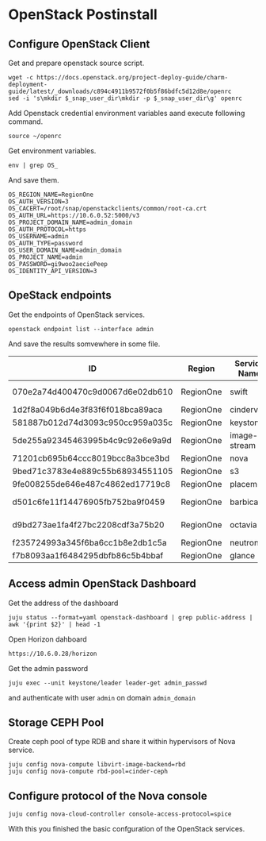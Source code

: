# OpenStack Postinstall
## Configure OpenStack Client
Get and prepare openstack source script.
```
wget -c https://docs.openstack.org/project-deploy-guide/charm-deployment-guide/latest/_downloads/c894c4911b9572f0b5f86bdfc5d12d8e/openrc
sed -i 's\mkdir $_snap_user_dir\mkdir -p $_snap_user_dir\g' openrc
```
Add Openstack credential environment variables aand execute following command.
```
source ~/openrc
```
Get environment variables.
```
env | grep OS_
```
And save them.
```
OS_REGION_NAME=RegionOne
OS_AUTH_VERSION=3
OS_CACERT=/root/snap/openstackclients/common/root-ca.crt
OS_AUTH_URL=https://10.6.0.52:5000/v3
OS_PROJECT_DOMAIN_NAME=admin_domain
OS_AUTH_PROTOCOL=https
OS_USERNAME=admin
OS_AUTH_TYPE=password
OS_USER_DOMAIN_NAME=admin_domain
OS_PROJECT_NAME=admin
OS_PASSWORD=gi9woo2aeciePeep
OS_IDENTITY_API_VERSION=3
```
## OpeStack endpoints
Get the endpoints of OpenStack services.
```
openstack endpoint list --interface admin
```
And save the results somvewhere in some file.

| ID                               | Region    | Service Name | Service Type    | Enabled | Interface | URL                                     |
| ---------------------------------- | ----------- | -------------- | ----------------- | --------- | ----------- | -----------------------------------------|
| 070e2a74d400470c9d0067d6e02db610 | RegionOne | swift        | object-store    | True    | admin     | https://10.6.0.49:443/swift             |
| 1d2f8a049b6d4e3f83f6f018bca89aca | RegionOne | cinderv3     | volumev3        | True    | admin     | https://10.6.0.44:8776/v3/$(tenant_id)s |
| 581887b012d74d3093c950cc959a035c | RegionOne | keystone     | identity        | True    | admin     | https://10.6.0.52:35357/v3              |
| 5de255a92345463995b4c9c92e6e9a9d | RegionOne | image-stream | product-streams | True    | admin     | http://10.6.0.50                        |
| 71201cb695b64ccc8019bcc8a3bce3bd | RegionOne | nova         | compute         | True    | admin     | https://10.6.0.39:8774/v2.1             |
| 9bed71c3783e4e889c55b68934551105 | RegionOne | s3           | s3              | True    | admin     | https://10.6.0.49:443/                  |
| 9fe008255de646e487c4862ed17719c8 | RegionOne | placement    | placement       | True    | admin     | https://10.6.0.47:8778                  |
| d501c6fe11f14476905fb752ba9f0459 | RegionOne | barbican     | key-manager     | True    | admin     | https://10.6.0.55:9312                  |
| d9bd273ae1fa4f27bc2208cdf3a75b20 | RegionOne | octavia      | load-balancer   | True    | admin     | https://10.6.0.34:9876                  |
| f235724993a345f6ba6cc1b8e2db1c5a | RegionOne | neutron      | network         | True    | admin     | https://10.6.0.45:9696                  |
| f7b8093aa1f6484295dbfb86c5b4bbaf | RegionOne | glance       | image           | True    | admin     | https://10.6.0.35:9292                  |


## Access admin OpenStack Dashboard
Get the address of the dashboard
```
juju status --format=yaml openstack-dashboard | grep public-address | awk '{print $2}' | head -1
```
Open Horizon dahboard
```
https://10.6.0.28/horizon
```
Get the admin password
```
juju exec --unit keystone/leader leader-get admin_passwd
```
and authenticate with user ```admin``` on domain ```admin_domain```

## Storage CEPH Pool
Create ceph pool of type RDB and share it within hypervisors of Nova service.
```
juju config nova-compute libvirt-image-backend=rbd
juju config nova-compute rbd-pool=cinder-ceph
```
## Configure protocol of the Nova console
```
juju config nova-cloud-controller console-access-protocol=spice
```
With this you finished the basic confguration of the OpenStack services.
